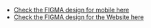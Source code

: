 - [Check the FIGMA design for mobile here](https://www.figma.com/proto/t806FyuWFnJKOB3joHsUy3/telehack?type=design&node-id=24-235&t=5qijP6Kam6ajlaes-0&scaling=scale-down&page-id=0%3A1&starting-point-node-id=2%3A6)
- [Check the FIGMA design for the Website here](https://www.figma.com/file/zMhZq53et8prCRyEZxnXdv/Untitled?type=design&node-id=0%3A1&mode=design&t=UAom32uMj60erTEm-1)
